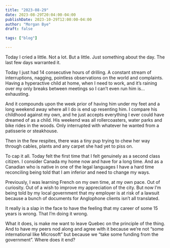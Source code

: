 ```yaml
---
title: "2023-08-29"
date: 2023-08-29T20:04:00-04:00
publishDate: 2023-10-29T12:00:00-04:00
author: "Morgan Bye"
draft: false

tags: ["blog"]

---
```


Today I cried a little. Not a lot. But a little. Just something about the day. The last few days warranted it.

Today I just had 14 consecutive hours of drilling. A constant stream of interruptions, nagging, pointless observations on the world and complaints. Having a hyperactive child at home, when I need to work, and it’s raining over my only breaks between meetings so I can’t even run him is… exhausting.

And it compounds upon the week prior of having him under my feet and a long weekend away where all I do is end up resenting him. I compare his childhood against my own, and he just accepts everything I ever could have dreamed of as a child. His weekend was all rollercoasters, water parks and bike rides in the woods. Only interrupted with whatever he wanted from a patisserie or steakhouse.

Then in the few respites, there was a tiny pup trying to chew her way through cables, plants and any carpet she had yet to piss on.

To cap it all. Today felt the first time that I felt genuinely as a second class citizen. I consider Canada my home now and have for a long time. And as a Canadian who is native in one of the legal languages I have a hard time reconciling being told that I am inferior and need to change my ways.

Previously, I was learning French on my own time, at my own pace. Out of curiosity. Out of a wish to improve my appreciation of the city. But now I’m being told by my local government that my employer is at risk of a lawsuit because a bunch of documents for Anglophone clients isn’t all translated.

It really is a slap in the face to have the feeling that my career of some 15 years is wrong. That I’m doing it wrong.

What it does, is make me want to leave Quebec on the principle of the thing. And to have my peers nod along and agree with it because we’re not “some international like Microsoft” but because we “take some funding from the government”. Where does it end?

